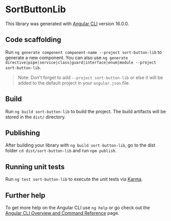 # SortButtonLib

This library was generated with [Angular CLI](https://github.com/angular/angular-cli) version 16.0.0.

## Code scaffolding

Run `ng generate component component-name --project sort-button-lib` to generate a new component. You can also use `ng generate directive|pipe|service|class|guard|interface|enum|module --project sort-button-lib`.
> Note: Don't forget to add `--project sort-button-lib` or else it will be added to the default project in your `angular.json` file. 

## Build

Run `ng build sort-button-lib` to build the project. The build artifacts will be stored in the `dist/` directory.

## Publishing

After building your library with `ng build sort-button-lib`, go to the dist folder `cd dist/sort-button-lib` and run `npm publish`.

## Running unit tests

Run `ng test sort-button-lib` to execute the unit tests via [Karma](https://karma-runner.github.io).

## Further help

To get more help on the Angular CLI use `ng help` or go check out the [Angular CLI Overview and Command Reference](https://angular.io/cli) page.

